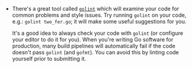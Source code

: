 - There's a great tool called [`golint`](https://github.com/golang/lint) which will examine your code for common problems and style issues. Try running `golint` on your code, e.g.: `golint two_fer.go`; it will make some useful suggestions for you.

    It's a good idea to always check your code with `golint` (or configure your editor to do it for you). When you're writing Go software for production, many build pipelines will automatically fail if the code doesn't pass `golint` (and `gofmt`). You can avoid this by linting code yourself prior to submitting it.
